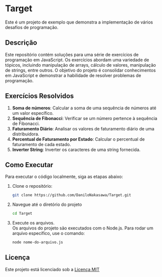 # Target


Este é um projeto de exemplo que demonstra a implementação de vários desafios de programação.

## Descrição

Este repositório contém soluções para uma série de exercícios de programação em JavaScript. Os exercícios abordam uma variedade de tópicos, incluindo manipulação de arrays, cálculo de valores, manipulação de strings, entre outros. O objetivo do projeto é consolidar conhecimentos em JavaScript e demonstrar a habilidade de resolver problemas de programação.

## Exercícios Resolvidos

1. **Soma de números**: Calcular a soma de uma sequência de números até um valor específico.
2. **Sequência de Fibonacci**: Verificar se um número pertence à sequência de Fibonacci.
3. **Faturamento Diário**: Analisar os valores de faturamento diário de uma distribuidora.
4. **Percentual de Faturamento por Estado**: Calcular o percentual de faturamento de cada estado.
5. **Inverter String**: Inverter os caracteres de uma string fornecida.

## Como Executar

Para executar o código localmente, siga as etapas abaixo:

1. Clone o repositório:

   ```bash
   git clone https://github.com/DaniloNakasawa/Target.git

2. Navegue até o diretório do projeto

   ```bash
   cd Target

3. Execute os arquivos. <br>
Os arquivos do projeto são executados com o Node.js. Para rodar um arquivo específico, use o comando:
   ```bash
   node nome-do-arquivo.js
## Licença
Este projeto está licenciado sob a [Licença MIT](https://opensource.org/licenses/MIT)  
